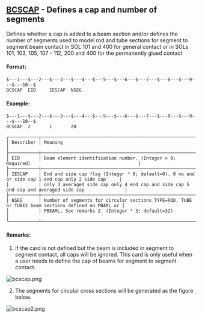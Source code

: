 ## [BCSCAP](https://help.hexagonmi.com/bundle/MSC_Nastran_2022.4/page/Nastran_Combined_Book/qrg/bulkab/TOC.BCSCAP.xhtml) - Defines a cap and number of segments

Defines whether a cap is added to a beam section and/or defines the number of segments used to model rod and tube sections for segment to segment beam contact in SOL 101 and 400 for general contact or in SOLs 101, 103, 105, 107 - 112, 200 and 400 for the permanently glued contact

#### Format:

```nastran
$---1---$---2---$---3---$---4---$---5---$---6---$---7---$---8---$---9---$---10--$
BCSCAP  EID     IESCAP  NSEG                                                    
```

#### Example:

```nastran
$---1---$---2---$---3---$---4---$---5---$---6---$---7---$---8---$---9---$---10--$
BCSCAP  2       1       20                                                      
```

```text
┌───────────┬────────────────────────────────────────────────────────────────────────────────────────────────────┐
│ Describer │ Meaning                                                                                            │
├───────────┼────────────────────────────────────────────────────────────────────────────────────────────────────┤
│ EID       │ Beam element identification number. (Integer > 0; Required)                                        │
├───────────┼────────────────────────────────────────────────────────────────────────────────────────────────────┤
│ IESCAP    │ End and side cap flag (Integer ³ 0; default=0). 0 no end or side cap 1 end cap only 2 side cap     │
│           │ only 3 averaged side cap only 4 end cap and side cap 5 end cap and averaged side cap               │
├───────────┼────────────────────────────────────────────────────────────────────────────────────────────────────┤
│ NSEG      │ Number of segments for circular sections TYPE=ROD, TUBE or TUBE2 beam sections defined on PBARL or │
│           │ PBEAML. See remarks 2. (Integer ³ 3; default=32)                                                   │
└───────────┴────────────────────────────────────────────────────────────────────────────────────────────────────┘
```

#### Remarks:

1. If the card is not defined but the beam is included in segment to segment contact, all caps will be ignored. This card is only useful when a user needs to define the cap of beams for segment to segment contact.

![bcscap.png](https://help-be.hexagonmi.com/bundle/MSC_Nastran_2022.4/page/Nastran_Combined_Book/qrg/bulkab/../../../assets/bcscap.png?_LANG=enus)

2. The segments for circular cross sections will be generated as the figure below.

![bcscap2.png](https://help-be.hexagonmi.com/bundle/MSC_Nastran_2022.4/page/Nastran_Combined_Book/qrg/bulkab/../../../assets/bcscap2.png?_LANG=enus)

